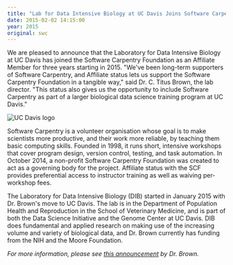 ```yaml
---
title: "Lab for Data Intensive Biology at UC Davis Joins Software Carpentry as an Affiliate"
date: 2015-02-02 14:15:00
year: 2015
original: swc
---
```

<p>
  We are pleased to announce that the Laboratory for Data Intensive Biology at UC Davis
  has joined the Software Carpentry Foundation
  as an Affiliate Member for three years starting in 2015.
  "We've been long-term supporters of Software Carpentry,
  and Affiliate status lets us support the Software Carpentry Foundation in a tangible way,"
  said Dr. C. Titus Brown, the lab director.
  "This status also gives us the opportunity to include Software Carpentry as part of a larger biological data science training program at UC Davis."
</p>
<p>
  <img src="{{'/files/swc/uc-davis.png' | relative_url}}" alt="UC Davis logo" class="centered">
</p>
<p>
  Software Carpentry is a volunteer organisation whose goal is to make scientists more productive,
  and their work more reliable,
  by teaching them basic computing skills.
  Founded in 1998,
  it runs short, intensive workshops that cover program design, version control, testing, and task automation.
  In October 2014,
  a non-profit Software Carpentry Foundation was created to act as a governing body for the project.
  Affiliate status with the SCF provides preferential access to instructor training as well as waiving per-workshop fees.
</p>
<p>
  The Laboratory for Data Intensive Biology (DIB) started in January 2015 with Dr. Brown's move to UC Davis.
  The lab is in the Department of Population Health and Reproduction in the School of Veterinary Medicine,
  and is part of both the Data Science Initiative and the Genome Center at UC Davis.
  DIB does fundamental and applied research on making use of the increasing volume and variety of biological data,
  and Dr. Brown currently has funding from the NIH and the Moore Foundation.
</p>
<p>
  <em>
    For more information, please see
    <a href="http://ivory.idyll.org/blog/2015-software-carpentry-affiliate.html">this announcement</a>
    by Dr. Brown.
  </em>
</p>
